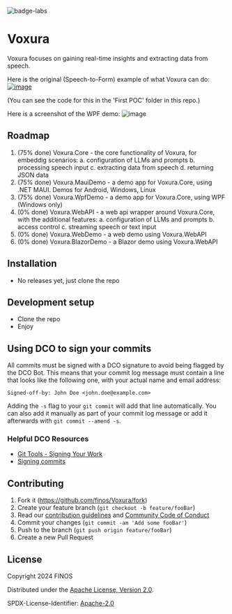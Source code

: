 ![badge-labs](https://user-images.githubusercontent.com/327285/230928932-7c75f8ed-e57b-41db-9fb7-a292a13a1e58.svg)

# Voxura

Voxura focuses on gaining real-time insights and extracting data from speech.

Here is the original (Speech-to-Form) example of what Voxura can do:
[![image](https://github.com/finos-labs/Voxura/assets/1344888/866caf48-55ca-4a04-b47f-842bf4ba57be)](https://www.youtube.com/watch?v=CiGu_okP-c8)

(You can see the code for this in the 'First POC' folder in this repo.)

Here is a screenshot of the WPF demo:
![image](https://github.com/finos-labs/Voxura/assets/1344888/37ae7eb9-26bc-42a6-8273-4af255701727)

## Roadmap

1. (75% done) Voxura.Core - the core functionality of Voxura, for embeddig scenarios:
	a. configuration of LLMs and prompts
	b. processing speech input
	c. extracting data from speech
	d. returning JSON data
2. (75% done) Voxura.MauiDemo - a demo app for Voxura.Core, using .NET MAUI. Demos for Android, Windows, Linux
3. (75% done) Voxura.WpfDemo - a demo app for Voxura.Core, using WPF (Windows only)
4. (0% done) Voxura.WebAPI - a web api wrapper around Voxura.Core, with the additional features:
    a. configuration of LLMs and prompts
	b. access control
	c. streaming speech or text input
5. (0% done) Voxura.WebDemo - a web demo using Voxura.WebAPI
6. (0% done) Voxura.BlazorDemo - a Blazor demo using Voxura.WebAPI


## Installation

- No releases yet, just clone the repo

## Development setup

- Clone the repo
- Enjoy


## Using DCO to sign your commits

All commits must be signed with a DCO signature to avoid being flagged by the DCO Bot. This means that your commit log message must contain a line that looks like the following one, with your actual name and email address:

```
Signed-off-by: John Doe <john.doe@example.com>
```

Adding the `-s` flag to your `git commit` will add that line automatically. You can also add it manually as part of your commit log message or add it afterwards with `git commit --amend -s`.

### Helpful DCO Resources
- [Git Tools - Signing Your Work](https://git-scm.com/book/en/v2/Git-Tools-Signing-Your-Work)
- [Signing commits
](https://docs.github.com/en/github/authenticating-to-github/signing-commits)

## Contributing

1. Fork it (<https://github.com/finos/Voxura/fork>)
2. Create your feature branch (`git checkout -b feature/fooBar`)
3. Read our [contribution guidelines](.github/CONTRIBUTING.md) and [Community Code of Conduct](https://www.finos.org/code-of-conduct)
4. Commit your changes (`git commit -am 'Add some fooBar'`)
5. Push to the branch (`git push origin feature/fooBar`)
6. Create a new Pull Request

## License

Copyright 2024 FINOS

Distributed under the [Apache License, Version 2.0](http://www.apache.org/licenses/LICENSE-2.0).

SPDX-License-Identifier: [Apache-2.0](https://spdx.org/licenses/Apache-2.0)
